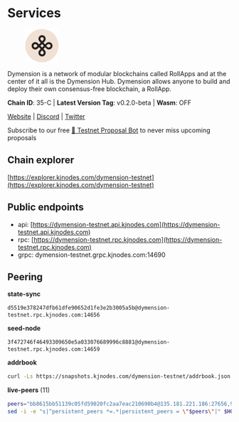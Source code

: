 # Services

<figure><img src="https://raw.githubusercontent.com/kj89/cosmos-images/main/logos/dymension.png" alt=""><figcaption></figcaption></figure>

Dymension is a network of modular blockchains called RollApps  and at the center of it all is the Dymension Hub. Dymension  allows anyone to build and deploy their own consensus-free blockchain, a RollApp.

**Chain ID**: 35-C | **Latest Version Tag**: v0.2.0-beta | **Wasm**: OFF

[Website](https://dymension.xyz/) | [Discord](https://discord.gg/dymension) | [Twitter](https://twitter.com/dymensionXYZ)



Subscribe to our free [🤖 Testnet Proposal Bot](https://t.me/kjnodes_testnet_proposal_bot) to never miss upcoming proposals


## Chain explorer
[https://explorer.kjnodes.com/dymension-testnet](https://explorer.kjnodes.com/dymension-testnet)

## Public endpoints

* api: [https://dymension-testnet.api.kjnodes.com](https://dymension-testnet.api.kjnodes.com)
* rpc: [https://dymension-testnet.rpc.kjnodes.com](https://dymension-testnet.rpc.kjnodes.com)
* grpc: dymension-testnet.grpc.kjnodes.com:14690

## Peering

**state-sync**

```text
d5519e378247dfb61dfe90652d1fe3e2b3005a5b@dymension-testnet.rpc.kjnodes.com:14656
```

**seed-node**

```text
3f472746f46493309650e5a033076689996c8881@dymension-testnet.rpc.kjnodes.com:14659
```

**addrbook**
```bash
curl -Ls https://snapshots.kjnodes.com/dymension-testnet/addrbook.json > $HOME/.dymension/config/addrbook.json
```

**live-peers** (11)
```bash
peers="bb8615bb51139c05fd59020fc2aa7eac210690b4@135.181.221.186:27656,95f016933b6b25a44a3b1257a45af1db3335ae61@65.109.30.110:11773,68f6c52147c9423300f5b503348bbb02b229820c@51.159.153.211:26656,8c3d6e4d065c6c171e2620f8ed8be5404fa61923@162.55.1.176:26656,8e667c0759bfb20ec42b939956706301a4f2a10d@65.109.92.8:26656,b473a649e58b49bc62b557e94d35a2c8c0ee9375@95.214.53.46:36656,d5519e378247dfb61dfe90652d1fe3e2b3005a5b@65.109.68.190:14656,747d05bfe9f3e0c2e0462ac351c577699e1d9b8c@207.244.244.194:26656,5dbbb68e0c8a86bdc372cf1de0691f1cdc6a96ad@82.208.23.223:27656,877f82353e8cd6e2586ea37a6d16064eae081a74@192.95.30.128:31656,ee2fa87279bc626f9c979093389bd1d6568d96ff@65.109.37.228:36656"
sed -i -e "s|^persistent_peers *=.*|persistent_peers = \"$peers\"|" $HOME/.dymension/config/config.toml
```
